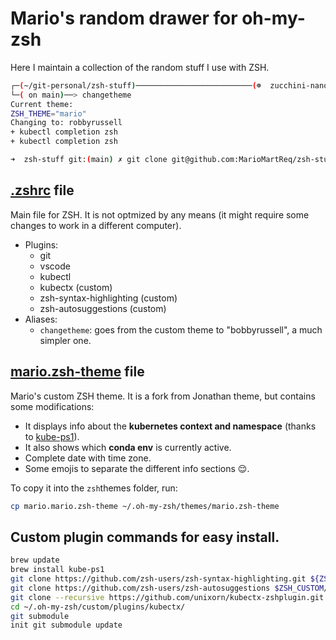 # Mario's random drawer for oh-my-zsh

Here I maintain a collection of the random stuff I use with ZSH.

```bash
┌─(~/git-personal/zsh-stuff)──────────────────────────(☸️  zucchini-nano-0032:oasis 🐍 base 📅 Mon Feb 14 14:53:30 -01 2022)─┐
└─( on main)──> changetheme
Current theme:
ZSH_THEME="mario"
Changing to: robbyrussell
+ kubectl completion zsh
+ kubectl completion zsh

➜  zsh-stuff git:(main) ✗ git clone git@github.com:MarioMartReq/zsh-stuff.git
```

## [.zshrc](.zshrc) file

Main file for ZSH. It is not optmized by any means (it might require some changes to work in a different computer).

- Plugins:
  - git
  - vscode
  - kubectl
  - kubectx (custom)
  - zsh-syntax-highlighting (custom)
  - zsh-autosuggestions (custom)
- Aliases:
  - `changetheme`: goes from the custom theme to "bobbyrussell", a much simpler one.

## [mario.zsh-theme](mario.zsh-theme) file

Mario's custom ZSH theme. It is a fork from Jonathan theme, but contains some modifications:

- It displays info about the **kubernetes context and namespace** (thanks to [kube-ps1](https://github.com/jonmosco/kube-ps1)).
- It also shows which **conda env** is currently active.
- Complete date with time zone.
- Some emojis to separate the different info sections 😌.

To copy it into the `zsh`themes folder, run:

```bash
cp mario.mario.zsh-theme ~/.oh-my-zsh/themes/mario.zsh-theme
```

## Custom plugin commands for easy install.

```bash
brew update
brew install kube-ps1
git clone https://github.com/zsh-users/zsh-syntax-highlighting.git ${ZSH_CUSTOM:-~/.oh-my-zsh/custom}/plugins/zsh-syntax-highlighting
git clone https://github.com/zsh-users/zsh-autosuggestions $ZSH_CUSTOM/plugins/zsh-autosuggestions
git clone --recursive https://github.com/unixorn/kubectx-zshplugin.git ${ZSH_CUSTOM:-~/.oh-my-zsh/custom}/plugins/kubectx
cd ~/.oh-my-zsh/custom/plugins/kubectx/
git submodule
init git submodule update
```
